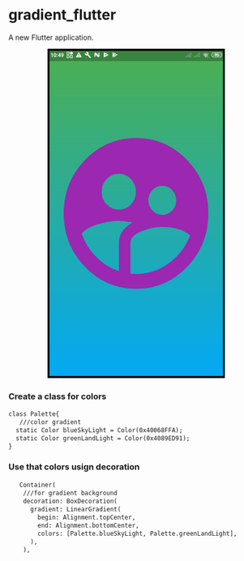 # gradient_flutter

A new Flutter application.

<p align="center">
  <img src="https://github.com/MuthuHere/FlutterGradient/blob/master/device-2019-06-20-104921.png" width="350" height="650" title="hover text">
</p>


### Create a class for colors
    class Palette{
       ///color gradient
      static Color blueSkyLight = Color(0x40068FFA);
      static Color greenLandLight = Color(0x4089ED91);
    }

### Use that colors usign decoration

       Container(
        ///for gradient background
        decoration: BoxDecoration(
          gradient: LinearGradient(
            begin: Alignment.topCenter,
            end: Alignment.bottomCenter,
            colors: [Palette.blueSkyLight, Palette.greenLandLight],
          ),
        ),
